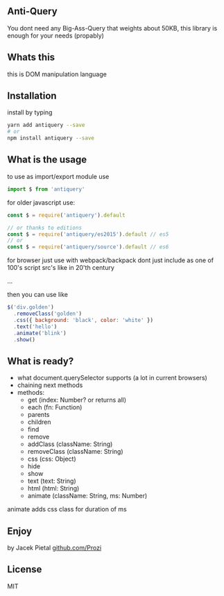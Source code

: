 ## Anti-Query

You dont need any Big-Ass-Query that weights about 50KB, this library is enough for your needs (propably)

## Whats this

this is DOM manipulation language

## Installation

install by typing

```bash
yarn add antiquery --save
# or 
npm install antiquery --save
```

## What is the usage

to use as import/export module use

```javascript
import $ from 'antiquery'
```

for older javascript use:
```javascript
const $ = require('antiquery').default

// or thanks to editions
const $ = require('antiquery/es2015').default // es5
// or
const $ = require('antiquery/source').default // es6
```

for browser just use with webpack/backpack dont just include as one of 100's script src's like in 20'th century

...

then you can use like

```javascript
$('div.golden')
  .removeClass('golden')
  .css({ background: 'black', color: 'white' })
  .text('hello')
  .animate('blink')
  .show()
```

## What is ready?

* what document.querySelector supports (a lot in current browsers)
* chaining next methods
* methods:
  * get (index: Number? or returns all)
  * each (fn: Function)
  * parents
  * children
  * find
  * remove
  * addClass (className: String)
  * removeClass (className: String)
  * css (css: Object)
  * hide
  * show
  * text (text: String)
  * html (html: String)
  * animate (className: String, ms: Number)

animate adds css class for duration of ms

## Enjoy

by Jacek Pietal [github.com/Prozi](https://github.com/Prozi)

## License

MIT
